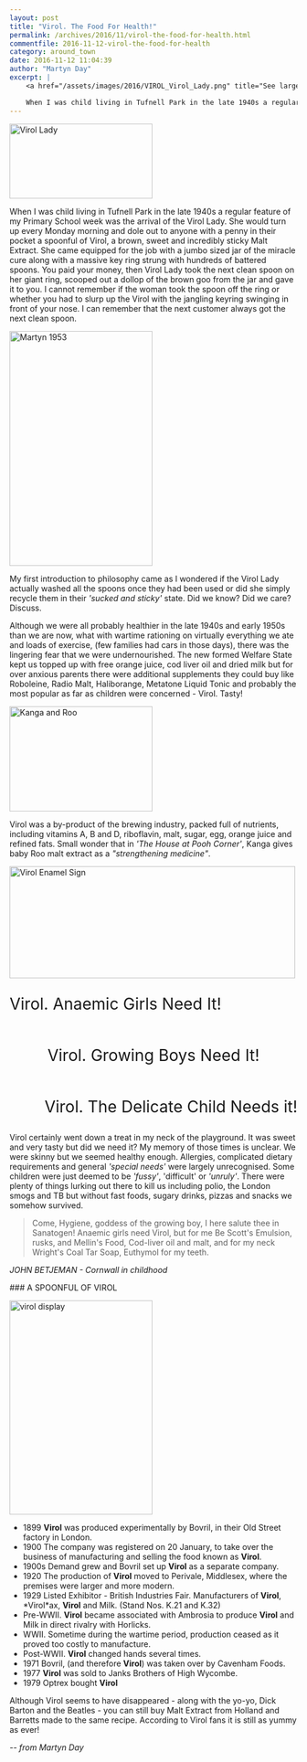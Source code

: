 ```yaml
---
layout: post
title: "Virol. The Food For Health!"
permalink: /archives/2016/11/virol-the-food-for-health.html
commentfile: 2016-11-12-virol-the-food-for-health
category: around_town
date: 2016-11-12 11:04:39
author: "Martyn Day"
excerpt: |
    <a href="/assets/images/2016/VIROL_Virol_Lady.png" title="See larger version of - Virol Lady"><img src="/assets/images/2016/VIROL_Virol_Lady_thumb.png" width="150" height="78" alt="Virol Lady" class="photo right" /></a>

    When I was child living in Tufnell Park in the late 1940s a regular feature of my Primary School week was the arrival of the Virol Lady. She would turn up every Monday morning and dole out to anyone with a penny in their pocket a spoonful of Virol, a brown, sweet and incredibly sticky Malt Extract. She came equipped for the job with a jumbo sized jar of the miracle cure along with a massive key ring strung with hundreds of battered spoons.
---
```


<a href="/assets/images/2016/VIROL_Virol_Lady.png" title="See larger version of - Virol Lady"><img src="/assets/images/2016/VIROL_Virol_Lady_thumb.png" width="250" height="131" alt="Virol Lady" class="photo right" /></a>

When I was child living in Tufnell Park in the late 1940s a regular feature of my Primary School week was the arrival of the Virol Lady. She would turn up every Monday morning and dole out to anyone with a penny in their pocket a spoonful of Virol, a brown, sweet and incredibly sticky Malt Extract. She came equipped for the job with a jumbo sized jar of the miracle cure along with a massive key ring strung with hundreds of battered spoons. You paid your money, then Virol Lady took the next clean spoon on her giant ring, scooped out a dollop of the brown goo from the jar and gave it to you. I cannot remember if the woman took the spoon off the ring or whether you had to slurp up the Virol with the jangling keyring swinging in front of your nose. I can remember that the next customer always got the next clean spoon.

<a href="/assets/images/2016/VIROL_Martyn_1953.jpg" title="See larger version of - Martyn 1953"><img src="/assets/images/2016/VIROL_Martyn_1953_thumb.jpg" width="250" height="411" alt="Martyn 1953" class="photo right" /></a>

My first introduction to philosophy came as I wondered if the Virol Lady actually washed all the spoons once they had been used or did she simply recycle them in their <em>'sucked and sticky'</em> state. Did we know? Did we care? Discuss.

Although we were all probably healthier in the late 1940s and early 1950s than we are now, what with wartime rationing on virtually everything we ate and loads of exercise, (few families had cars in those days), there was the lingering fear that we were undernourished. The new formed Welfare State kept us topped up with free orange juice, cod liver oil and dried milk but for over anxious parents there were additional supplements they could buy like Roboleine, Radio Malt, Haliborange, Metatone Liquid Tonic and probably the most popular as far as children were concerned - Virol. Tasty!

<a href="/assets/images/2016/VIROL_Kanga_and_Roo.jpg" title="See larger version of - Kanga and Roo"><img src="/assets/images/2016/VIROL_Kanga_and_Roo_thumb.jpg" width="250" height="184" alt="Kanga and Roo" class="photo right" /></a>

Virol was a by-product of the brewing industry, packed full of nutrients, including vitamins A, B and D, riboflavin, malt, sugar, egg, orange juice and refined fats. Small wonder that in <em>'The House at Pooh Corner'</em>, Kanga gives baby Roo malt extract as a <em>"strengthening medicine"</em>.

<div markdown="1" class="box">
<a href="/assets/images/2016/VIROL_Virol_Enamel_Sign.png" title="See larger version of - Virol Enamel Sign"><img src="/assets/images/2016/VIROL_Virol_Enamel_Sign_thumb.png" width="500" height="196" alt="Virol Enamel Sign" class="photo center" /></a>

<div markdown="1" class="left clear" style="width: 100%; font-size: 2em; padding: 1em 0; clear: both;">
Virol. Anaemic Girls Need It!

</div>
<div markdown="1" class="center clear" style="width: 100%; font-size: 2em; text-align: center; padding: 1em 0; clear: both;">
Virol. Growing Boys Need It!

</div>
<div markdown="1" class="right clear" style="width: 100%;font-size: 2em; padding: 1em 0; text-align: right; clear: both;">
Virol. The Delicate Child Needs it!

</div>
</div>
Virol certainly went down a treat in my neck of the playground. It was sweet and very tasty but did we need it? My memory of those times is unclear. We were skinny but we seemed healthy enough. Allergies, complicated dietary requirements and general <em>'special needs'</em> were largely unrecognised. Some children were just deemed to be <em>'fussy'</em>, 'difficult' or <em>'unruly'</em>. There were plenty of things lurking out there to kill us including polio, the London smogs and TB but without fast foods, sugary drinks, pizzas and snacks we somehow survived.

> Come, Hygiene, goddess of the growing boy, I here salute thee in Sanatogen! Anaemic girls need Virol, but for me Be Scott's Emulsion, rusks, and Mellin's Food, Cod-liver oil and malt, and for my neck Wright's Coal Tar Soap, Euthymol for my teeth.

<cite>JOHN BETJEMAN - Cornwall in childhood</cite>

<div markdown="1" class="box">
### A SPOONFUL OF VIROL

<a href="/assets/images/2016/VIROL_virol_display.jpg" title="See larger version of - virol display"><img src="/assets/images/2016/VIROL_virol_display_thumb.jpg" width="250" height="375" alt="virol display" class="photo right" /></a>

-   1899 **Virol** was produced experimentally by Bovril, in their Old Street factory in London.
-   1900 The company was registered on 20 January, to take over the business of manufacturing and selling the food known as **Virol**.
-   1900s Demand grew and Bovril set up **Virol** as a separate company.
-   1920 The production of **Virol** moved to Perivale, Middlesex, where the premises were larger and more modern.
-   1929 Listed Exhibitor - British Industries Fair. Manufacturers of **Virol**, \*Virol\*ax, **Virol** and Milk. (Stand Nos. K.21 and K.32)
-   Pre-WWII. **Virol** became associated with Ambrosia to produce **Virol** and Milk in direct rivalry with Horlicks.
-   WWII. Sometime during the wartime period, production ceased as it proved too costly to manufacture.
-   Post-WWII. **Virol** changed hands several times.
-   1971 Bovril, (and therefore **Virol**) was taken over by Cavenham Foods.
-   1977 **Virol** was sold to Janks Brothers of High Wycombe.
-   1979 Optrex bought **Virol**

Although Virol seems to have disappeared - along with the yo-yo, Dick Barton and the Beatles - you can still buy Malt Extract from Holland and Barretts made to the same recipe. According to Virol fans it is still as yummy as ever!

</div>
<cite>-- from Martyn Day</cite>
